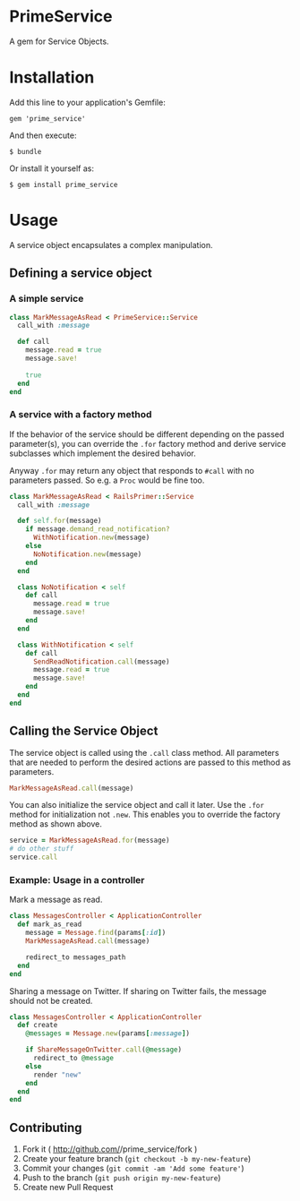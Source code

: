 # PrimeService

A gem for Service Objects.




# Installation

Add this line to your application's Gemfile:

    gem 'prime_service'

And then execute:

    $ bundle

Or install it yourself as:

    $ gem install prime_service




# Usage

A service object encapsulates a complex manipulation.



## Defining a service object


### A simple service

```ruby
class MarkMessageAsRead < PrimeService::Service
  call_with :message

  def call
    message.read = true
    message.save!
    
    true
  end
end
```


### A service with a factory method

If the behavior of the service should be different depending on the passed parameter(s), you can override the `.for` factory method and derive service subclasses which implement the desired behavior.

Anyway `.for` may return any object that responds to `#call` with no parameters passed. So e.g. a `Proc` would be fine too.

```ruby
class MarkMessageAsRead < RailsPrimer::Service
  call_with :message

  def self.for(message)
    if message.demand_read_notification?
      WithNotification.new(message)
    else
      NoNotification.new(message)
    end
  end

  class NoNotification < self
    def call
      message.read = true
      message.save!
    end
  end

  class WithNotification < self
    def call
      SendReadNotification.call(message)
      message.read = true
      message.save!
    end
  end
end
```


## Calling the Service Object

The service object is called using the `.call` class method. All parameters that are needed to perform the desired actions are passed to this method as parameters.

```ruby
MarkMessageAsRead.call(message)
```

You can also initialize the service object and call it later. Use the `.for` method for initialization not `.new`. This enables you to override the factory method as shown above.

```ruby
service = MarkMessageAsRead.for(message)
# do other stuff
service.call
```


### Example: Usage in a controller

Mark a message as read.

```ruby
class MessagesController < ApplicationController
  def mark_as_read
    message = Message.find(params[:id])
    MarkMessageAsRead.call(message)

    redirect_to messages_path
  end
end
```

Sharing a message on Twitter. If sharing on Twitter fails, the message should not be created.

```ruby
class MessagesController < ApplicationController
  def create
    @messages = Message.new(params[:message])

    if ShareMessageOnTwitter.call(@message)
      redirect_to @message
    else
      render "new"
    end
  end
end
```



## Contributing

1. Fork it ( http://github.com/<my-github-username>/prime_service/fork )
2. Create your feature branch (`git checkout -b my-new-feature`)
3. Commit your changes (`git commit -am 'Add some feature'`)
4. Push to the branch (`git push origin my-new-feature`)
5. Create new Pull Request
